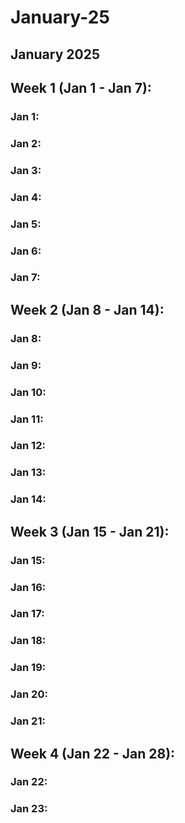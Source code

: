 # January-25

## January 2025

## Week 1 (Jan 1 - Jan 7):

### Jan 1:

### Jan 2:

### Jan 3:

### Jan 4:

### Jan 5:

### Jan 6:

### Jan 7:

## Week 2 (Jan 8 - Jan 14):

### Jan 8:

### Jan 9:

### Jan 10:

### Jan 11:

### Jan 12:

### Jan 13:

### Jan 14:

## Week 3 (Jan 15 - Jan 21):

### Jan 15:

### Jan 16:

### Jan 17:

### Jan 18:

### Jan 19:

### Jan 20:

### Jan 21:

## Week 4 (Jan 22 - Jan 28):

### Jan 22:

### Jan 23:
